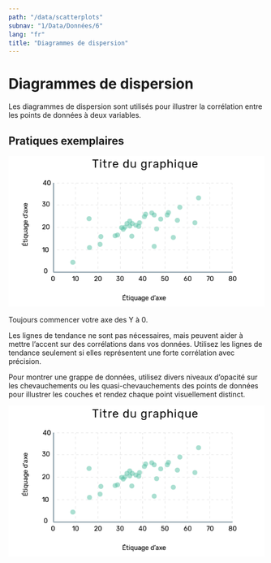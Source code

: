 ```yaml
---
path: "/data/scatterplots"
subnav: "1/Data/Données/6"
lang: "fr"
title: "Diagrammes de dispersion"
---
```


<helmet>
<title> Diagrammes de dispersion - Système de conception Aurora </title>
</helmet>

# Diagrammes de dispersion

Les diagrammes de dispersion sont utilisés pour illustrer la corrélation entre les points de données à deux variables.

## Pratiques exemplaires

![Image d'une diagramme de dispersion](../../../img\components\scatterplot_fr.png)

Toujours commencer votre axe des Y à 0.

Les lignes de tendance ne sont pas nécessaires, mais peuvent aider à mettre l’accent sur des corrélations dans vos données. Utilisez les lignes de tendance seulement si elles représentent une forte corrélation avec précision.

Pour montrer une grappe de données, utilisez divers niveaux d’opacité sur les chevauchements ou les quasi-chevauchements des points de données pour illustrer les couches et rendez chaque point visuellement distinct.

![Image d'une diagramme de dispersion](../../../img\components\scatterplot_fr.png)

